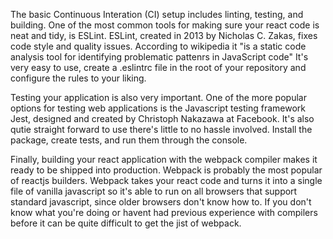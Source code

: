 The basic Continuous Interation (CI) setup includes linting, testing, and building. One of the most common tools for making sure your react code is neat and tidy, is ESLint. ESLint, created in 2013 by Nicholas C. Zakas, fixes code style and quality issues. According to wikipedia it "is a static code analysis tool for identifying problematic pattenrs in JavaScript code" It's very easy to use, create a .eslintrc file in the root of your repository and configure the rules to your liking.

Testing your application is also very important. One of the more popular options for testing web applications is the Javascript testing framework Jest, designed and created by Christoph Nakazawa at Facebook. It's also qutie straight forward to use there's little to no hassle involved. Install the package, create tests, and run them through the console.

Finally, building your react application with the webpack compiler makes it ready to be shipped into production. Webpack is probably the most popular of reactjs builders. Webpack takes your react code and turns it into a single file of vanilla javascript so it's able to run on all browsers that support standard javascript, since older browsers don't know how to. If you don't know what you're doing or havent had previous experience with compilers before it can be quite difficult to get the jist of webpack. 

